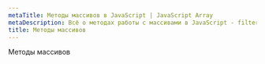 ```yaml
---
metaTitle: Методы массивов в JavaScript | JavaScript Array
metaDescription: Всё о методах работы с массивами в JavaScript - filter, sort, map, reduce | База знаний PurpleSchool
title: Методы массивов
---
```


Методы массивов
